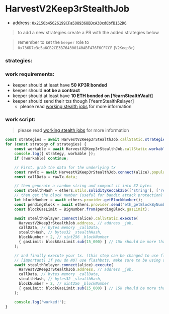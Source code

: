 # HarvestV2Keep3rStealthJob

- address: [`0x2150b45626199CFa5089368BDcA30cd0bfB152D6`](https://etherscan.io/address/0x2150b45626199CFa5089368BDcA30cd0bfB152D6#code)

> to add a new strategies create a PR with the added strategies below

> remember to set the `keeper` role to `0x736D7e3c5a6CB2CE3B764300140ABF476F6CFCCF` (`V2Keep3r`)

### strategies:



### work requirements:

- keeper should at least have **50 KP3R bonded**
- keeper should **not be a contract**
- keeper should at least have **10 ETH bonded on [YearnStealthVault]**
- keeper should send their txs though [YearnStealthRelayer]
  - please read [working stealth jobs](./working-stealth-jobs.md) for more information

### work script:
> please read [working stealth jobs](./working-stealth-jobs.md) for more information

```ts
const strategies = await HarvestV2Keep3rStealthJob.callStatic.strategies();
for (const strategy of strategies) {
    const workable = await HarvestV2Keep3rStealthJob.callStatic.workable(strategy);
    console.log({ strategy, workable });
    if (!workable) continue;

    // First, grab the data for the underlying tx
    const rawTx = await HarvestV2Keep3rStealthJob.connect(alice).populateTransaction.work(strategy);
    const callData = rawTx.data;

    // then generate a random string and compact it into 32 bytes
    const stealthHash = ethers.utils.solidityKeccak256(['string'], ['replace-with-random-secret-hash']);
    // then get the block number (useful for bandit attack protection)
    let blockNumber = await ethers.provider.getBlockNumber();
    const pendingBlock = await ethers.provider.send("eth_getBlockByNumber", ["latest", false])
    const blockGasLimit = BigNumber.from(pendingBlock.gasLimit);

    await stealthRelayer.connect(alice).callStatic.execute(
      HarvestV2Keep3rStealthJob.address, // address _job,
      callData, // bytes memory _callData,
      stealthHash, // bytes32 _stealthHash,
      blockNumber + 2, // uint256 _blockNumber
      { gasLimit: blockGasLimit.sub(15_000) } // 15k should be more than enough to cover for block's gasLimit reduction
    );

    // and finally execute your tx. (this step can be changed to use flashbots, see `working-stealth-jobs` guide)
    // [Important] If you do NOT use flashbots, make sure to be using a private-mempool, such as Taichi, or you'll lose your bond.
    await stealthRelayer.connect(alice).execute(
      HarvestV2Keep3rStealthJob.address, // address _job,
      callData, // bytes memory _callData,
      stealthHash, // bytes32 _stealthHash,
      blockNumber + 2, // uint256 _blockNumber
      { gasLimit: blockGasLimit.sub(15_000) } // 15k should be more than enough to cover for block's gasLimit reduction
    );

    console.log('worked!');
}
   
```
